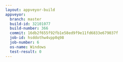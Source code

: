 ```yaml
---
layout: appveyor-build
appveyor:
  branch: master
  build-id: 32101077
  build-number: 366
  commit: 16db2f655f92fb1e58ed9f9e11fd6833e679037f
  job-id: hsddothw4vpp0q98
  job-number: 6
  os-name: Windows
  test-result: 0
---
```

